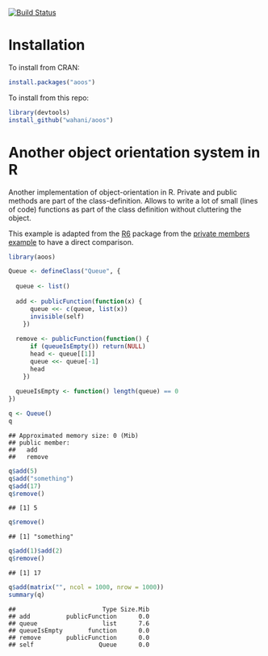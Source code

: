 [![Build Status](https://travis-ci.org/wahani/aoos.png?branch=master)](https://travis-ci.org/wahani/aoos)

# Installation
To install from CRAN:

```r
install.packages("aoos")
```

To install from this repo:

```r
library(devtools)
install_github("wahani/aoos")
```

# Another object orientation system in R
Another implementation of object-orientation in R. Private and public methods are part of the class-definition. Allows to write a lot of small (lines of code) functions as part of the class definition without cluttering the object.

This example is adapted from the [R6](https://github.com/wch/R6) package from the [private members example](http://rpubs.com/wch/24456) to have a direct comparison.


```r
library(aoos)

Queue <- defineClass("Queue", {
  
  queue <- list()
  
  add <- publicFunction(function(x) {
      queue <<- c(queue, list(x))
      invisible(self)
    })
  
  remove <- publicFunction(function() {
      if (queueIsEmpty()) return(NULL)
      head <- queue[[1]]
      queue <<- queue[-1]
      head
    })
  
  queueIsEmpty <- function() length(queue) == 0
})

q <- Queue()
q
```

```
## Approximated memory size: 0 (Mib)
## public member:
##   add 
##   remove
```


```r
q$add(5)
q$add("something")
q$add(17)
q$remove()
```

```
## [1] 5
```

```r
q$remove()
```

```
## [1] "something"
```

```r
q$add(1)$add(2)
q$remove()
```

```
## [1] 17
```

```r
q$add(matrix("", ncol = 1000, nrow = 1000))
summary(q)
```

```
##                        Type Size.Mib
## add          publicFunction      0.0
## queue                  list      7.6
## queueIsEmpty       function      0.0
## remove       publicFunction      0.0
## self                  Queue      0.0
```


